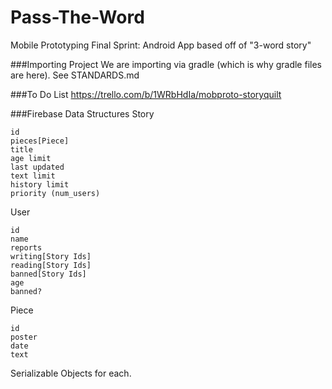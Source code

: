 Pass-The-Word
=============

Mobile Prototyping Final Sprint: Android App based off of "3-word story"

###Importing Project
We are importing via gradle (which is why gradle files are here).
See STANDARDS.md


###To Do List
https://trello.com/b/1WRbHdIa/mobproto-storyquilt

###Firebase Data Structures
Story
```
id 
pieces[Piece] 
title 
age limit 
last updated 
text limit 
history limit 
priority (num_users) 
```
User
```
id 
name 
reports 
writing[Story Ids] 
reading[Story Ids] 
banned[Story Ids]
age 
banned? 
```
Piece
```
id 
poster
date
text
```

Serializable Objects for each.
